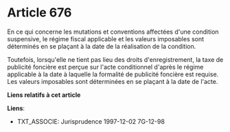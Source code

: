 # Article 676

En ce qui concerne les mutations et conventions affectées d'une condition suspensive, le régime fiscal applicable et les
valeurs imposables sont déterminés en se plaçant à la date de la réalisation de la condition.

Toutefois, lorsqu'elle ne tient pas lieu des droits d'enregistrement, la taxe de publicité foncière est perçue sur l'acte
conditionnel d'après le régime applicable à la date à laquelle la formalité de publicité foncière est requise. Les valeurs
imposables sont déterminées en se plaçant à la date de l'acte.

**Liens relatifs à cet article**

**Liens**:

  - TXT_ASSOCIE: Jurisprudence 1997-12-02 7G-12-98
